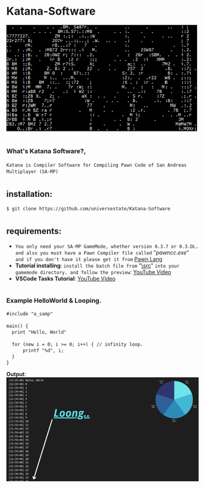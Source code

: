 # Katana-Software
![Katana](picture.gif)
#
### What's Katana Software?,
`Katana is Compiler Software for Compiling Pawn Code of San Andreas Multiplayer (SA-MP)`
#
## installation:
```
$ git clone https://github.com/universestate/Katana-Software
```
#
## requirements:
- `You only need your SA-MP GameMode, whether version 0.3.7 or 0.3.DL. and also you must have a Pawn Compiler file called` "*pawncc.exe*" `and if you don't have it please get it from` [Pawn Lang](https://github.com/pawn-lang/compiler/releases)
- **Tutorial installing**: `install the batch file from` "[\src](https://github.com/universestate/Katana-Software/tree/e193de36c726be3fb41689e0bf7231b5d605dd00/src)" `into your gamemode directory. and follow the preview`: [YouTube Video](https://www.youtube.com/watch?v=Xn5ZiOmkCPM)
- **VSCode Tasks Tutorial**: [YouTube Video](https://youtu.be/D9VTjfzJBBo?si=tHYmBqDBiqEpenN2)
#
### Example HelloWorld & Looping.
```pwn
#include "a_samp"

main() {
  print "Hello, World"

  for (new i = 0; i >= 0; i++) { // infinity loop.
      printf "%d", i;
  }
}
```
**Output**:
![image](space.png)
